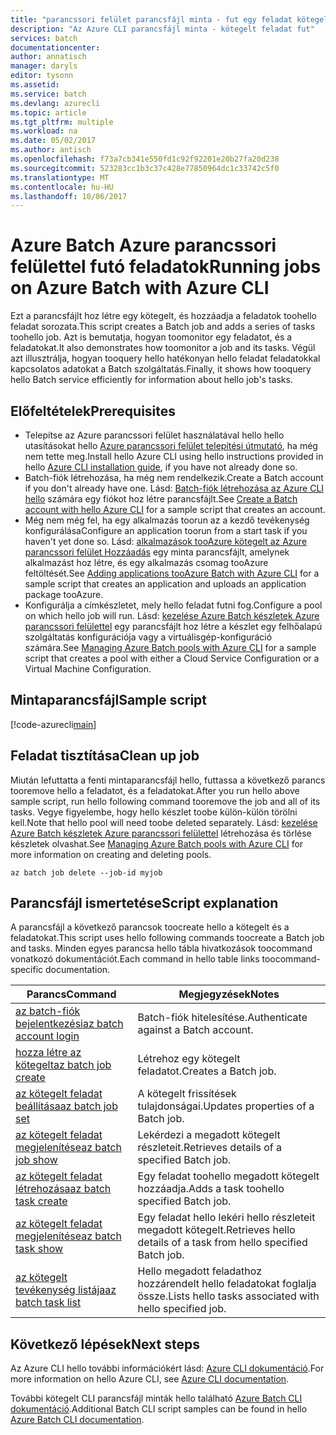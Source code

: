 ```yaml
---
title: "parancssori felület parancsfájl minta - fut egy feladat kötegelt aaaAzure |} Microsoft Docs"
description: "Az Azure CLI parancsfájl minta - kötegelt feladat fut"
services: batch
documentationcenter: 
author: annatisch
manager: daryls
editor: tysonn
ms.assetid: 
ms.service: batch
ms.devlang: azurecli
ms.topic: article
ms.tgt_pltfrm: multiple
ms.workload: na
ms.date: 05/02/2017
ms.author: antisch
ms.openlocfilehash: f73a7cb341e550fd1c92f92201e20b27fa20d238
ms.sourcegitcommit: 523283cc1b3c37c428e77850964dc1c33742c5f0
ms.translationtype: MT
ms.contentlocale: hu-HU
ms.lasthandoff: 10/06/2017
---
```

# <a name="running-jobs-on-azure-batch-with-azure-cli"></a><span data-ttu-id="80754-103">Azure Batch Azure parancssori felülettel futó feladatok</span><span class="sxs-lookup"><span data-stu-id="80754-103">Running jobs on Azure Batch with Azure CLI</span></span>

<span data-ttu-id="80754-104">Ezt a parancsfájlt hoz létre egy kötegelt, és hozzáadja a feladatok toohello feladat sorozata.</span><span class="sxs-lookup"><span data-stu-id="80754-104">This script creates a Batch job and adds a series of tasks toohello job.</span></span> <span data-ttu-id="80754-105">Azt is bemutatja, hogyan toomonitor egy feladatot, és a feladatokat.</span><span class="sxs-lookup"><span data-stu-id="80754-105">It also demonstrates how toomonitor a job and its tasks.</span></span> <span data-ttu-id="80754-106">Végül azt illusztrálja, hogyan tooquery hello hatékonyan hello feladat feladatokkal kapcsolatos adatokat a Batch szolgáltatás.</span><span class="sxs-lookup"><span data-stu-id="80754-106">Finally, it shows how tooquery hello Batch service efficiently for information about hello job's tasks.</span></span>

## <a name="prerequisites"></a><span data-ttu-id="80754-107">Előfeltételek</span><span class="sxs-lookup"><span data-stu-id="80754-107">Prerequisites</span></span>

- <span data-ttu-id="80754-108">Telepítse az Azure parancssori felület használatával hello hello utasításokat hello [Azure parancssori felület telepítési útmutató](https://docs.microsoft.com/cli/azure/install-azure-cli), ha még nem tette meg.</span><span class="sxs-lookup"><span data-stu-id="80754-108">Install hello Azure CLI using hello instructions provided in hello [Azure CLI installation guide](https://docs.microsoft.com/cli/azure/install-azure-cli), if you have not already done so.</span></span>
- <span data-ttu-id="80754-109">Batch-fiók létrehozása, ha még nem rendelkezik.</span><span class="sxs-lookup"><span data-stu-id="80754-109">Create a Batch account if you don't already have one.</span></span> <span data-ttu-id="80754-110">Lásd: [Batch-fiók létrehozása az Azure CLI hello](https://docs.microsoft.com/azure/batch/scripts/batch-cli-sample-create-account) számára egy fiókot hoz létre parancsfájlt.</span><span class="sxs-lookup"><span data-stu-id="80754-110">See [Create a Batch account with hello Azure CLI](https://docs.microsoft.com/azure/batch/scripts/batch-cli-sample-create-account) for a sample script that creates an account.</span></span>
- <span data-ttu-id="80754-111">Még nem még fel, ha egy alkalmazás toorun az a kezdő tevékenység konfigurálása</span><span class="sxs-lookup"><span data-stu-id="80754-111">Configure an application toorun from a start task if you haven't yet done so.</span></span> <span data-ttu-id="80754-112">Lásd: [alkalmazások tooAzure kötegelt az Azure parancssori felület Hozzáadás](https://docs.microsoft.com/azure/batch/scripts/batch-cli-sample-add-application) egy minta parancsfájlt, amelynek alkalmazást hoz létre, és egy alkalmazás csomag tooAzure feltöltését.</span><span class="sxs-lookup"><span data-stu-id="80754-112">See [Adding applications tooAzure Batch with Azure CLI](https://docs.microsoft.com/azure/batch/scripts/batch-cli-sample-add-application) for a sample script that creates an application and uploads an application package tooAzure.</span></span>
- <span data-ttu-id="80754-113">Konfigurálja a címkészletet, mely hello feladat futni fog.</span><span class="sxs-lookup"><span data-stu-id="80754-113">Configure a pool on which hello job will run.</span></span> <span data-ttu-id="80754-114">Lásd: [kezelése Azure Batch készletek Azure parancssori felülettel](https://docs.microsoft.com/azure/batch/batch-cli-sample-manage-pool) egy parancsfájlt hoz létre a készlet egy felhőalapú szolgáltatás konfigurációja vagy a virtuálisgép-konfiguráció számára.</span><span class="sxs-lookup"><span data-stu-id="80754-114">See [Managing Azure Batch pools with Azure CLI](https://docs.microsoft.com/azure/batch/batch-cli-sample-manage-pool) for a sample script that creates a pool with either a Cloud Service Configuration or a Virtual Machine Configuration.</span></span>

## <a name="sample-script"></a><span data-ttu-id="80754-115">Mintaparancsfájl</span><span class="sxs-lookup"><span data-stu-id="80754-115">Sample script</span></span>

[!code-azurecli[main](../../../cli_scripts/batch/run-job/run-job.sh "Run Job")]

## <a name="clean-up-job"></a><span data-ttu-id="80754-116">Feladat tisztítása</span><span class="sxs-lookup"><span data-stu-id="80754-116">Clean up job</span></span>

<span data-ttu-id="80754-117">Miután lefuttatta a fenti mintaparancsfájl hello, futtassa a következő parancs tooremove hello a feladatot, és a feladatokat.</span><span class="sxs-lookup"><span data-stu-id="80754-117">After you run hello above sample script, run hello following command tooremove the job and all of its tasks.</span></span> <span data-ttu-id="80754-118">Vegye figyelembe, hogy hello készlet toobe külön-külön törölni kell.</span><span class="sxs-lookup"><span data-stu-id="80754-118">Note that hello pool will need toobe deleted separately.</span></span> <span data-ttu-id="80754-119">Lásd: [kezelése Azure Batch készletek Azure parancssori felülettel](./batch-cli-sample-manage-pool.md) létrehozása és törlése készletek olvashat.</span><span class="sxs-lookup"><span data-stu-id="80754-119">See [Managing Azure Batch pools with Azure CLI](./batch-cli-sample-manage-pool.md) for more information on creating and deleting pools.</span></span>

```azurecli
az batch job delete --job-id myjob
```

## <a name="script-explanation"></a><span data-ttu-id="80754-120">Parancsfájl ismertetése</span><span class="sxs-lookup"><span data-stu-id="80754-120">Script explanation</span></span>

<span data-ttu-id="80754-121">A parancsfájl a következő parancsok toocreate hello a kötegelt és a feladatokat.</span><span class="sxs-lookup"><span data-stu-id="80754-121">This script uses hello following commands toocreate a Batch job and tasks.</span></span> <span data-ttu-id="80754-122">Minden egyes parancsa hello tábla hivatkozások toocommand vonatkozó dokumentációt.</span><span class="sxs-lookup"><span data-stu-id="80754-122">Each command in hello table links toocommand-specific documentation.</span></span>

| <span data-ttu-id="80754-123">Parancs</span><span class="sxs-lookup"><span data-stu-id="80754-123">Command</span></span> | <span data-ttu-id="80754-124">Megjegyzések</span><span class="sxs-lookup"><span data-stu-id="80754-124">Notes</span></span> |
|---|---|
| [<span data-ttu-id="80754-125">az batch-fiók bejelentkezési</span><span class="sxs-lookup"><span data-stu-id="80754-125">az batch account login</span></span>](https://docs.microsoft.com/cli/azure/batch/account#login) | <span data-ttu-id="80754-126">Batch-fiók hitelesítése.</span><span class="sxs-lookup"><span data-stu-id="80754-126">Authenticate against a Batch account.</span></span>  |
| [<span data-ttu-id="80754-127">hozza létre az kötegelt</span><span class="sxs-lookup"><span data-stu-id="80754-127">az batch job create</span></span>](https://docs.microsoft.com/cli/azure/batch/job#create) | <span data-ttu-id="80754-128">Létrehoz egy kötegelt feladatot.</span><span class="sxs-lookup"><span data-stu-id="80754-128">Creates a Batch job.</span></span>  |
| [<span data-ttu-id="80754-129">az kötegelt feladat beállítása</span><span class="sxs-lookup"><span data-stu-id="80754-129">az batch job set</span></span>](https://docs.microsoft.com/cli/azure/batch/job#set) | <span data-ttu-id="80754-130">A kötegelt frissítések tulajdonságai.</span><span class="sxs-lookup"><span data-stu-id="80754-130">Updates properties of a Batch job.</span></span>  |
| [<span data-ttu-id="80754-131">az kötegelt feladat megjelenítése</span><span class="sxs-lookup"><span data-stu-id="80754-131">az batch job show</span></span>](https://docs.microsoft.com/cli/azure/batch/job#show) | <span data-ttu-id="80754-132">Lekérdezi a megadott kötegelt részleteit.</span><span class="sxs-lookup"><span data-stu-id="80754-132">Retrieves details of a specified Batch job.</span></span>  |
| [<span data-ttu-id="80754-133">az kötegelt feladat létrehozása</span><span class="sxs-lookup"><span data-stu-id="80754-133">az batch task create</span></span>](https://docs.microsoft.com/cli/azure/batch/task#create) | <span data-ttu-id="80754-134">Egy feladat toohello megadott kötegelt hozzáadja.</span><span class="sxs-lookup"><span data-stu-id="80754-134">Adds a task toohello specified Batch job.</span></span>  |
| [<span data-ttu-id="80754-135">az kötegelt feladat megjelenítése</span><span class="sxs-lookup"><span data-stu-id="80754-135">az batch task show</span></span>](https://docs.microsoft.com/cli/azure/batch/task#show) | <span data-ttu-id="80754-136">Egy feladat hello lekéri hello részleteit megadott kötegelt.</span><span class="sxs-lookup"><span data-stu-id="80754-136">Retrieves hello details of a task from hello specified Batch job.</span></span>  |
| [<span data-ttu-id="80754-137">az kötegelt tevékenység listája</span><span class="sxs-lookup"><span data-stu-id="80754-137">az batch task list</span></span>](https://docs.microsoft.com/cli/azure/batch/task#list) | <span data-ttu-id="80754-138">Hello megadott feladathoz hozzárendelt hello feladatokat foglalja össze.</span><span class="sxs-lookup"><span data-stu-id="80754-138">Lists hello tasks associated with hello specified job.</span></span>  |

## <a name="next-steps"></a><span data-ttu-id="80754-139">Következő lépések</span><span class="sxs-lookup"><span data-stu-id="80754-139">Next steps</span></span>

<span data-ttu-id="80754-140">Az Azure CLI hello további információkért lásd: [Azure CLI dokumentáció](https://docs.microsoft.com/cli/azure/overview).</span><span class="sxs-lookup"><span data-stu-id="80754-140">For more information on hello Azure CLI, see [Azure CLI documentation](https://docs.microsoft.com/cli/azure/overview).</span></span>

<span data-ttu-id="80754-141">További kötegelt CLI parancsfájl minták hello található [Azure Batch CLI dokumentáció](../batch-cli-samples.md).</span><span class="sxs-lookup"><span data-stu-id="80754-141">Additional Batch CLI script samples can be found in hello [Azure Batch CLI documentation](../batch-cli-samples.md).</span></span>
